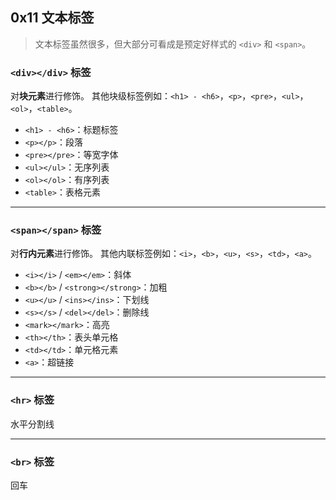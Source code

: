 ## 0x11 文本标签

> 文本标签虽然很多，但大部分可看成是预定好样式的 `<div>` 和 `<span>`。

### `<div></div>` 标签

对**块元素**进行修饰。
其他块级标签例如：`<h1> - <h6>`，`<p>`，`<pre>`，`<ul>`，`<ol>`，`<table>`。

- `<h1> - <h6>`：标题标签
- `<p></p>`：段落
- `<pre></pre>`：等宽字体
- `<ul></ul>`：无序列表
- `<ol></ol>`：有序列表
- `<table>`：表格元素


----------


### `<span></span>` 标签

对**行内元素**进行修饰。
其他内联标签例如：`<i>`，`<b>`，`<u>`，`<s>`，`<td>`，`<a>`。

- `<i></i>` $/$ `<em></em>`：斜体
- `<b></b>` $/$ `<strong></strong>`：加粗
- `<u></u>` $/$ `<ins></ins>`：下划线
- `<s></s>` $/$ `<del></del>`：删除线
- `<mark></mark>`：高亮
- `<th></th>`：表头单元格
- `<td></td>`：单元格元素
- `<a>`：超链接


----------


### `<hr>` 标签

水平分割线


----------


### `<br>` 标签

回车